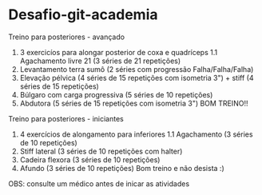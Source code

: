 # Desafio-git-academia
Treino para posteriores - avançado
1. 3 exercicíos para alongar posterior de coxa e quadríceps
1.1 Agachamento livre 21 (3 séries de 21 repetições)
2. Levantamento terra sumô (2 séries com progressão Falha/Falha/Falha)
3. Elevação pélvica (4 séries de 15 repetições com isometria 3") + stiff (4 séries de 15 repetições)
4. Búlgaro com carga progressiva (5 séries de 10 repetições)
5. Abdutora (5 séries de 15 repetições com isometria 3")
BOM TREINO!!

Treino para posteriores - iniciantes
1. 4 exercícios de alongamento para inferiores
1.1 Agachamento (3 séries de 10 repetições)
2. Stiff lateral (3 séries de 10 repetições com halter)
3. Cadeira flexora (3 séries de 10 repetições)
4. Afundo  (3 séries de 10 repetições)
Bom treino e não desista :)


OBS: consulte um médico antes de inicar as atividades 
